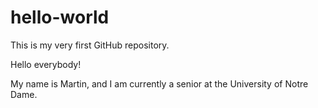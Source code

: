 # hello-world
This is my very first GitHub repository.

Hello everybody!

My name is Martin, and I am currently a senior at the University of Notre Dame. 
